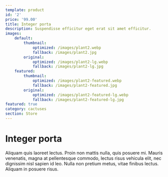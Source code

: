 ```yaml
---
template: product
id: '2'
price: '99.00'
title: Integer porta
description: Suspendisse efficitur eget erat sit amet efficitur. 
images:
    default:
        thumbnail:
            optimized: /images/plant2.webp
            fallback: /images/plant2.jpg
        original:
            optimized: /images/plant2-lg.webp
            fallback: /images/plant2-lg.jpg
    featured: 
        thumbnail:
            optimized: /images/plant2-featured.webp
            fallback: /images/plant2-featured.jpg
        original:
            optimized: /images/plant2-featured-lg.webp
            fallback: /images/plant2-featured-lg.jpg
featured: true
category: cactuses
section: Store
---
```


# Integer porta

Aliquam quis laoreet lectus. Proin non mattis nulla, quis posuere mi. Mauris venenatis, magna at pellentesque commodo, lectus risus vehicula elit, nec dignissim nisl sapien id leo. Nulla non pretium metus, vitae finibus lectus. Aliquam in posuere risus.